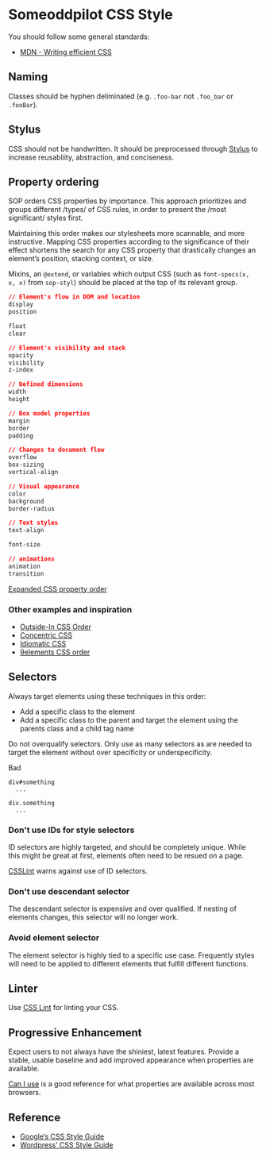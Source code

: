 # Someoddpilot CSS Style

You should follow some general standards:

* [MDN - Writing efficient CSS][refMDNCSS]

## Naming

Classes should be hyphen deliminated (e.g. `.foo-bar` not `.foo_bar` or `.fooBar`).

## Stylus

CSS should not be handwritten. It should be preprocessed through [Stylus](http://learnboost.github.io/stylus/) to increase reusabliity, abstraction, and conciseness.

## Property ordering

SOP orders CSS properties by importance. This approach prioritizes and groups different /types/ of CSS rules, in order to present the /most significant/ styles first.

Maintaining this order makes our stylesheets more scannable, and more instructive. Mapping CSS properties according to the significance of their effect shortens the search for any CSS property that drastically changes an element’s position, stacking context, or size.

Mixins, an `@extend`, or variables which output CSS (such as `font-specs(x, x, x)` from `sop-styl`) should be placed at the top of its relevant group.

```css
// Element's flow in DOM and location
display
position

float
clear

// Element's visibility and stack
opacity
visibility
z-index

// Defined dimensions
width
height

// Box model properties
margin
border
padding

// Changes to document flow
overflow
box-sizing
vertical-align

// Visual appearance
color
background
border-radius

// Text styles
text-align

font-size

// animations
animation
transition
```

[Expanded CSS property order](https://github.com/SomeoddpilotInc/Someoddpilot-Coding-Style/blob/master/index.styl)

### Other examples and inspiration
* [Outside-In CSS Order](https://webdesign.tutsplus.com/articles/outside-in-ordering-css-properties-by-importance--cms-21685)
* [Concentric CSS](https://github.com/brandon-rhodes/Concentric-CSS/blob/master/style.css)
* [Idiomatic CSS](https://github.com/necolas/idiomatic-css)
* [9elements CSS order](http://9elements.com/css-rule-order/)

## Selectors

Always target elements using these techniques in this order:

* Add a specific class to the element
* Add a specific class to the parent and target the element using the parents class and a child tag name

Do not overqualify selectors. Only use as many selectors as are needed to target the element without over specificity or underspecificity.

Bad
```
div#something
  ...

div.something
  ...
```

### Don't use IDs for style selectors

ID selectors are highly targeted, and should be completely unique. While this might be great at first, elements often need to be resued on a page.

[CSSLint][cssLintID] warns against use of ID selectors.

### Don't use descendant selector

The descendant selector is expensive and over qualified. If nesting of elements changes, this selector will no longer work.

### Avoid element selector

The element selector is highly tied to a specific use case. Frequently styles will need to be applied to different elements that fulfill different functions.

## Linter

Use [CSS Lint][cssLint] for linting your CSS.

## Progressive Enhancement

Expect users to not always have the shiniest, latest features. Provide a stable, usable baseline and add improved appearance when properties are available.

[Can I use](http://caniuse.com/) is a good reference for what properties are available across most browsers.

## Reference

* [Google’s CSS Style Guide](https://google-styleguide.googlecode.com/svn/trunk/htmlcssguide.xml)
* [Wordpress’ CSS Style Guide](http://make.wordpress.org/core/handbook/coding-standards/css/)

 [cssLint]: http://csslint.net/about.html
 [cssLintID]: https://github.com/stubbornella/csslint/wiki/Disallow-IDs-in-selectors
 [wpCSS]: http://make.wordpress.org/core/handbook/coding-standards/css/#property-ordering
 [refMDNCSS]: https://developer.mozilla.org/en-US/docs/Web/Guide/CSS/Writing_efficient_CSS
 [bootstrap]: https://github.com/twbs/bootstrap
 [bootstrapSass]: https://github.com/twbs/bootstrap-sass

